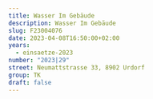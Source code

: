 ```yaml
---
title: Wasser Im Gebäude
description: Wasser Im Gebäude
slug: F23004076
date: 2023-04-08T16:50:00+02:00
years:
  - einsaetze-2023
number: "2023|29"
street: Neumattstrasse 33, 8902 Urdorf
group: TK
draft: false
---
```

